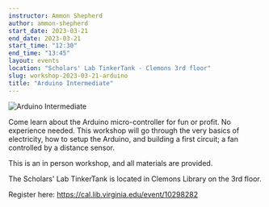 ```yaml
---
instructor: Ammon Shepherd
author: ammon-shepherd
start_date: 2023-03-21
end_date: 2023-03-21
start_time: "12:30"
end_time: "13:45"
layout: events
location: "Scholars' Lab TinkerTank - Clemons 3rd floor"
slug: workshop-2023-03-21-arduino
title: "Arduino Intermediate"
---
```


![Arduino Intermediate](/assets/post-media/workshops/arduino.png)

Come learn about the Arduino micro-controller for fun or profit. No experience needed. This workshop will go through the very basics of electricity, how to setup the Arduino, and building a first circuit;  a fan controlled by a distance sensor.

This is an in person workshop, and all materials are provided.

The Scholars' Lab TinkerTank is located in Clemons Library on the 3rd floor.

Register here: [https://cal.lib.virginia.edu/event/10298282 ](https://cal.lib.virginia.edu/event/10298282)
